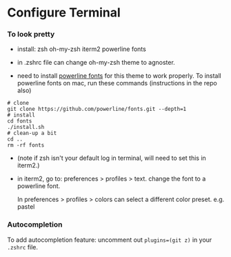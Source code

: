 # Configure Terminal 

### To look pretty

- install:
zsh
oh-my-zsh
iterm2
powerline fonts

- in .zshrc file can change oh-my-zsh theme to agnoster. 

- need to install [powerline fonts](https://github.com/powerline/fonts) for this theme to work properly. 
To install powerline fonts on mac, run these commands (instructions in the repo also)
```
# clone
git clone https://github.com/powerline/fonts.git --depth=1
# install
cd fonts
./install.sh
# clean-up a bit
cd ..
rm -rf fonts
```

- (note if zsh isn't your default log in terminal, will need to set this in iterm2.)

- in iterm2, go to: preferences > profiles > text.
change the font to a powerline font.

  In preferences > profiles > colors can select a different color preset. e.g. pastel


### Autocompletion

To add autocompletion feature: uncomment out ```plugins=(git z)``` in your ```.zshrc``` file. 
